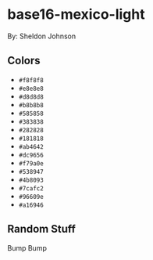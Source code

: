 # base16-mexico-light

By: Sheldon Johnson

## Colors

* `#f8f8f8`
* `#e8e8e8`
* `#d8d8d8`
* `#b8b8b8`
* `#585858`
* `#383838`
* `#282828`
* `#181818`
* `#ab4642`
* `#dc9656`
* `#f79a0e`
* `#538947`
* `#4b8093`
* `#7cafc2`
* `#96609e`
* `#a16946`

## Random Stuff

Bump
Bump
